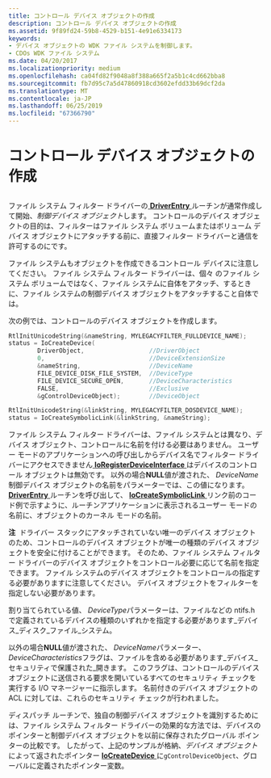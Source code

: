 ```yaml
---
title: コントロール デバイス オブジェクトの作成
description: コントロール デバイス オブジェクトの作成
ms.assetid: 9f89fd24-59b8-4529-b151-4e91e6334173
keywords:
- デバイス オブジェクトの WDK ファイル システムを制御します。
- CDOs WDK ファイル システム
ms.date: 04/20/2017
ms.localizationpriority: medium
ms.openlocfilehash: ca04fd82f9048a8f388a665f2a5b1c4cd662bba8
ms.sourcegitcommit: fb7d95c7a5d47860918cd3602efdd33b69dcf2da
ms.translationtype: MT
ms.contentlocale: ja-JP
ms.lasthandoff: 06/25/2019
ms.locfileid: "67366790"
---
```

# <a name="creating-the-control-device-object"></a>コントロール デバイス オブジェクトの作成


## <span id="ddk_creating_the_control_device_object_if"></span><span id="DDK_CREATING_THE_CONTROL_DEVICE_OBJECT_IF"></span>


ファイル システム フィルター ドライバーの[ **DriverEntry** ](https://docs.microsoft.com/windows-hardware/drivers/ddi/content/wdm/nc-wdm-driver_initialize)ルーチンが通常作成して開始、*制御デバイス オブジェクト*します。 コントロールのデバイス オブジェクトの目的は、フィルターはファイル システム ボリュームまたはボリューム デバイス オブジェクトにアタッチする前に、直接フィルター ドライバーと通信を許可するのにです。

ファイル システムもオブジェクトを作成できるコントロール デバイスに注意してください。 ファイル システム フィルター ドライバーは、個々 のファイル システム ボリュームではなく、ファイル システムに自体をアタッチ、するときに、ファイル システムの制御デバイス オブジェクトをアタッチすること自体では。

次の例では、コントロールのデバイス オブジェクトを作成します。

```cpp
RtlInitUnicodeString(&nameString, MYLEGACYFILTER_FULLDEVICE_NAME);
status = IoCreateDevice(
        DriverObject,                  //DriverObject
        0,                             //DeviceExtensionSize
        &nameString,                   //DeviceName
        FILE_DEVICE_DISK_FILE_SYSTEM,  //DeviceType
        FILE_DEVICE_SECURE_OPEN,       //DeviceCharacteristics
        FALSE,                         //Exclusive
        &gControlDeviceObject);        //DeviceObject

RtlInitUnicodeString(&linkString, MYLEGACYFILTER_DOSDEVICE_NAME);
status = IoCreateSymbolicLink(&linkString, &nameString);
```

ファイル システム フィルター ドライバーは、ファイル システムとは異なり、デバイス オブジェクト、コントロールに名前を付ける必要はありません。 ユーザー モードのアプリケーションへの呼び出しからデバイス名でフィルター ドライバーにアクセスできません[ **IoRegisterDeviceInterface** ](https://docs.microsoft.com/windows-hardware/drivers/ddi/content/wdm/nf-wdm-ioregisterdeviceinterface)はデバイスのコントロール オブジェクトは無効です。 以外の場合**NULL**値が渡された、 *DeviceName*制御デバイス オブジェクトの名前をパラメーターでは、この値になります。 [ **DriverEntry** ](https://docs.microsoft.com/windows-hardware/drivers/ddi/content/wdm/nc-wdm-driver_initialize)ルーチンを呼び出して、 [ **IoCreateSymbolicLink** ](https://docs.microsoft.com/windows-hardware/drivers/ddi/content/wdm/nf-wdm-iocreatesymboliclink)リンク前のコード例で示すように、ルーチンアプリケーションに表示されるユーザー モードの名前に、オブジェクトのカーネル モードの名前。

**注**  ドライバー スタックにアタッチされていない唯一のデバイス オブジェクトのため、コントロールのデバイス オブジェクトが唯一の種類のデバイス オブジェクトを安全に付けることができます。 そのため、ファイル システム フィルター ドライバーのデバイス オブジェクトをコントロール必要に応じて名前を指定できます。 ファイル システムのデバイス オブジェクトをコントロールの指定する必要がありますに注意してください。 デバイス オブジェクトをフィルターを指定しない必要があります。

 

割り当てられている値、 *DeviceType*パラメーターは、ファイルなどの ntifs.h で定義されているデバイスの種類のいずれかを指定する必要があります\_デバイス\_ディスク\_ファイル\_システム。

以外の場合**NULL**値が渡された、 *DeviceName*パラメーター、 *DeviceCharacteristics*フラグは、ファイルを含める必要があります\_デバイス\_セキュリティで保護された\_開きます。 このフラグは、コントロールのデバイス オブジェクトに送信される要求を開いているすべてのセキュリティ チェックを実行する I/O マネージャーに指示します。 名前付きのデバイス オブジェクトの ACL に対しては、これらのセキュリティ チェックが行われました。

ディスパッチ ルーチンで、独自の制御デバイス オブジェクトを識別するためには、ファイル システム フィルター ドライバーの効果的な方法では、デバイスのポインターと制御デバイス オブジェクトを以前に保存されたグローバル ポインターの比較です。 したがって、上記のサンプルが格納、*デバイス オブジェクト*によって返されたポインター [ **IoCreateDevice** ](https://docs.microsoft.com/windows-hardware/drivers/ddi/content/wdm/nf-wdm-iocreatedevice)に`gControlDeviceObject`、グローバルに定義されたポインター変数。

 

 




